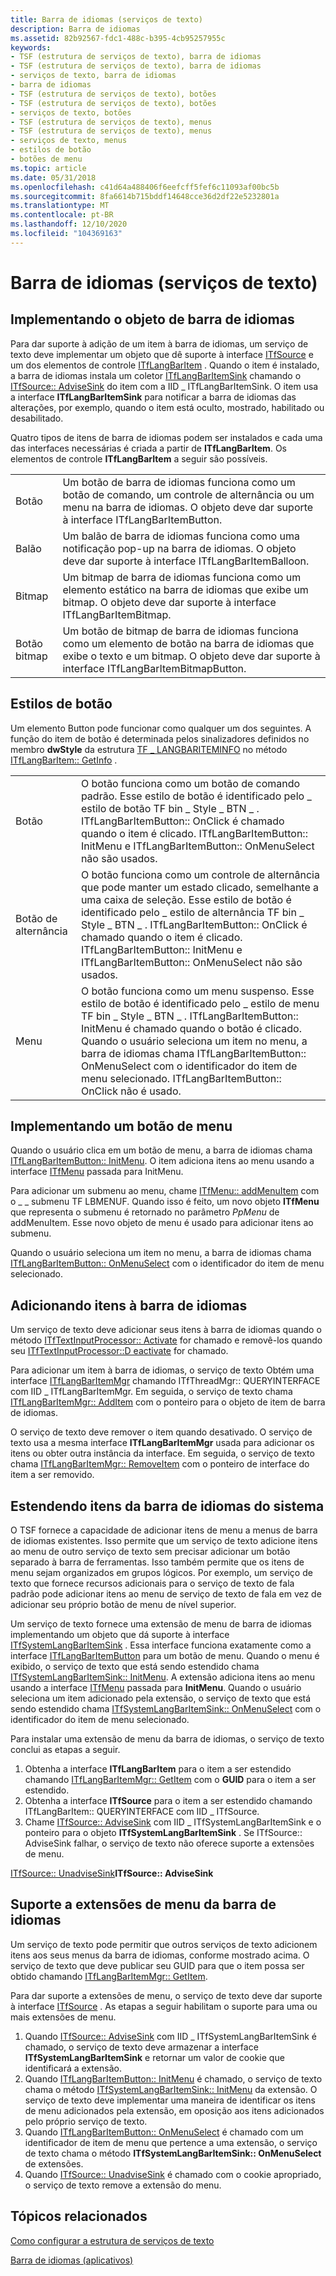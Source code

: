```yaml
---
title: Barra de idiomas (serviços de texto)
description: Barra de idiomas
ms.assetid: 82b92567-fdc1-488c-b395-4cb95257955c
keywords:
- TSF (estrutura de serviços de texto), barra de idiomas
- TSF (estrutura de serviços de texto), barra de idiomas
- serviços de texto, barra de idiomas
- barra de idiomas
- TSF (estrutura de serviços de texto), botões
- TSF (estrutura de serviços de texto), botões
- serviços de texto, botões
- TSF (estrutura de serviços de texto), menus
- TSF (estrutura de serviços de texto), menus
- serviços de texto, menus
- estilos de botão
- botões de menu
ms.topic: article
ms.date: 05/31/2018
ms.openlocfilehash: c41d64a488406f6eefcff5fef6c11093af00bc5b
ms.sourcegitcommit: 8fa6614b715bddf14648cce36d2df22e5232801a
ms.translationtype: MT
ms.contentlocale: pt-BR
ms.lasthandoff: 12/10/2020
ms.locfileid: "104369163"
---
```

# <a name="language-bar-text-services"></a>Barra de idiomas (serviços de texto)

## <a name="implementing-the-language-bar-object"></a>Implementando o objeto de barra de idiomas

Para dar suporte à adição de um item à barra de idiomas, um serviço de texto deve implementar um objeto que dê suporte à interface [ITfSource](/windows/desktop/api/msctf/nn-msctf-itfsource) e um dos elementos de controle [ITfLangBarItem](/windows/desktop/api/ctfutb/nn-ctfutb-itflangbaritem) . Quando o item é instalado, a barra de idiomas instala um coletor [ITfLangBarItemSink](/windows/desktop/api/ctfutb/nn-ctfutb-itflangbaritemsink) chamando o [ITfSource:: AdviseSink](/windows/desktop/api/msctf/nf-msctf-itfsource-advisesink) do item com a IID \_ ITfLangBarItemSink. O item usa a interface **ITfLangBarItemSink** para notificar a barra de idiomas das alterações, por exemplo, quando o item está oculto, mostrado, habilitado ou desabilitado.

Quatro tipos de itens de barra de idiomas podem ser instalados e cada uma das interfaces necessárias é criada a partir de **ITfLangBarItem**. Os elementos de controle **ITfLangBarItem** a seguir são possíveis.



|               |                                                                                                                                                                                   |
|---------------|-----------------------------------------------------------------------------------------------------------------------------------------------------------------------------------|
| Botão        | Um botão de barra de idiomas funciona como um botão de comando, um controle de alternância ou um menu na barra de idiomas. O objeto deve dar suporte à interface ITfLangBarItemButton.                   |
| Balão       | Um balão de barra de idiomas funciona como uma notificação pop-up na barra de idiomas. O objeto deve dar suporte à interface ITfLangBarItemBalloon.                                       |
| Bitmap        | Um bitmap de barra de idiomas funciona como um elemento estático na barra de idiomas que exibe um bitmap. O objeto deve dar suporte à interface ITfLangBarItemBitmap.                       |
| Botão bitmap | Um botão de bitmap de barra de idiomas funciona como um elemento de botão na barra de idiomas que exibe o texto e um bitmap. O objeto deve dar suporte à interface ITfLangBarItemBitmapButton. |



 

## <a name="button-styles"></a>Estilos de botão

Um elemento Button pode funcionar como qualquer um dos seguintes. A função do item de botão é determinada pelos sinalizadores definidos no membro **dwStyle** da estrutura [TF \_ LANGBARITEMINFO](/windows/desktop/api/ctfutb/ns-ctfutb-tf_langbariteminfo) no método [ITfLangBarItem:: GetInfo](/windows/desktop/api/ctfutb/nf-ctfutb-itflangbaritem-getinfo) .



|               |                                                                                                                                                                                                                                                                                                                                                                                      |
|---------------|--------------------------------------------------------------------------------------------------------------------------------------------------------------------------------------------------------------------------------------------------------------------------------------------------------------------------------------------------------------------------------------|
| Botão        | O botão funciona como um botão de comando padrão. Esse estilo de botão é identificado pelo \_ estilo de botão TF bin \_ Style \_ BTN \_ . ITfLangBarItemButton:: OnClick é chamado quando o item é clicado. ITfLangBarItemButton:: InitMenu e ITfLangBarItemButton:: OnMenuSelect não são usados.                                                                                                   |
| Botão de alternância | O botão funciona como um controle de alternância que pode manter um estado clicado, semelhante a uma caixa de seleção. Esse estilo de botão é identificado pelo \_ estilo de alternância TF bin \_ Style \_ BTN \_ . ITfLangBarItemButton:: OnClick é chamado quando o item é clicado. ITfLangBarItemButton:: InitMenu e ITfLangBarItemButton:: OnMenuSelect não são usados.                                                  |
| Menu          | O botão funciona como um menu suspenso. Esse estilo de botão é identificado pelo \_ estilo de menu TF bin \_ Style \_ BTN \_ . ITfLangBarItemButton:: InitMenu é chamado quando o botão é clicado. Quando o usuário seleciona um item no menu, a barra de idiomas chama ITfLangBarItemButton:: OnMenuSelect com o identificador do item de menu selecionado. ITfLangBarItemButton:: OnClick não é usado. |



 

## <a name="implementing-a-menu-button"></a>Implementando um botão de menu

Quando o usuário clica em um botão de menu, a barra de idiomas chama [ITfLangBarItemButton:: InitMenu](/windows/desktop/api/Ctfutb/nf-ctfutb-itflangbaritembutton-initmenu). O item adiciona itens ao menu usando a interface [ITfMenu](/windows/desktop/api/ctfutb/nn-ctfutb-itfmenu) passada para InitMenu.

Para adicionar um submenu ao menu, chame [ITfMenu:: addMenuItem](/windows/desktop/api/Ctfutb/nf-ctfutb-itfmenu-addmenuitem) com o \_ \_ submenu TF LBMENUF. Quando isso é feito, um novo objeto **ITfMenu** que representa o submenu é retornado no parâmetro *PpMenu* de addMenuItem. Esse novo objeto de menu é usado para adicionar itens ao submenu.

Quando o usuário seleciona um item no menu, a barra de idiomas chama [ITfLangBarItemButton:: OnMenuSelect](/windows/desktop/api/Ctfutb/nf-ctfutb-itflangbaritembutton-onmenuselect) com o identificador do item de menu selecionado.

## <a name="adding-items-to-the-language-bar"></a>Adicionando itens à barra de idiomas

Um serviço de texto deve adicionar seus itens à barra de idiomas quando o método [ITfTextInputProcessor:: Activate](/windows/desktop/api/msctf/nf-msctf-itftextinputprocessor-activate) for chamado e removê-los quando seu [ITfTextInputProcessor::D eactivate](/windows/desktop/api/msctf/nf-msctf-itftextinputprocessor-deactivate) for chamado.

Para adicionar um item à barra de idiomas, o serviço de texto Obtém uma interface [ITfLangBarItemMgr](/windows/desktop/api/ctfutb/nn-ctfutb-itflangbaritemmgr) chamando ITfThreadMgr:: QUERYINTERFACE com IID \_ ITfLangBarItemMgr. Em seguida, o serviço de texto chama [ITfLangBarItemMgr:: AddItem](/windows/desktop/api/ctfutb/nf-ctfutb-itflangbaritemmgr-additem) com o ponteiro para o objeto de item de barra de idiomas.

O serviço de texto deve remover o item quando desativado. O serviço de texto usa a mesma interface **ITfLangBarItemMgr** usada para adicionar os itens ou obter outra instância da interface. Em seguida, o serviço de texto chama [ITfLangBarItemMgr:: RemoveItem](/windows/desktop/api/ctfutb/nf-ctfutb-itflangbaritemmgr-removeitem) com o ponteiro de interface do item a ser removido.

## <a name="extending-system-language-bar-items"></a>Estendendo itens da barra de idiomas do sistema

O TSF fornece a capacidade de adicionar itens de menu a menus de barra de idiomas existentes. Isso permite que um serviço de texto adicione itens ao menu de outro serviço de texto sem precisar adicionar um botão separado à barra de ferramentas. Isso também permite que os itens de menu sejam organizados em grupos lógicos. Por exemplo, um serviço de texto que fornece recursos adicionais para o serviço de texto de fala padrão pode adicionar itens ao menu de serviço de texto de fala em vez de adicionar seu próprio botão de menu de nível superior.

Um serviço de texto fornece uma extensão de menu de barra de idiomas implementando um objeto que dá suporte à interface [ITfSystemLangBarItemSink](/windows/desktop/api/ctfutb/nn-ctfutb-itfsystemlangbaritemsink) . Essa interface funciona exatamente como a interface [ITfLangBarItemButton](/windows/desktop/api/Ctfutb/nn-ctfutb-itflangbaritembutton) para um botão de menu. Quando o menu é exibido, o serviço de texto que está sendo estendido chama [ITfSystemLangBarItemSink:: InitMenu](/windows/desktop/api/ctfutb/nf-ctfutb-itfsystemlangbaritemsink-initmenu). A extensão adiciona itens ao menu usando a interface [ITfMenu](/windows/desktop/api/ctfutb/nn-ctfutb-itfmenu) passada para **InitMenu**. Quando o usuário seleciona um item adicionado pela extensão, o serviço de texto que está sendo estendido chama [ITfSystemLangBarItemSink:: OnMenuSelect](/windows/desktop/api/ctfutb/nf-ctfutb-itfsystemlangbaritemsink-onmenuselect) com o identificador do item de menu selecionado.

Para instalar uma extensão de menu da barra de idiomas, o serviço de texto conclui as etapas a seguir.

1.  Obtenha a interface **ITfLangBarItem** para o item a ser estendido chamando [ITfLangBarItemMgr:: GetItem](/windows/desktop/api/ctfutb/nf-ctfutb-itflangbaritemmgr-getitem) com o **GUID** para o item a ser estendido.
2.  Obtenha a interface **ITfSource** para o item a ser estendido chamando ITfLangBarItem:: QUERYINTERFACE com IID \_ ITfSource.
3.  Chame [ITfSource:: AdviseSink](/windows/desktop/api/msctf/nf-msctf-itfsource-advisesink) com IID \_ ITfSystemLangBarItemSink e o ponteiro para o objeto **ITfSystemLangBarItemSink** . Se ITfSource:: AdviseSink falhar, o serviço de texto não oferece suporte a extensões de menu.

[ITfSource:: UnadviseSink](/windows/desktop/api/msctf/nf-msctf-itfsource-unadvisesink)**ITfSource:: AdviseSink**

## <a name="supporting-language-bar-menu-extensions"></a>Suporte a extensões de menu da barra de idiomas

Um serviço de texto pode permitir que outros serviços de texto adicionem itens aos seus menus da barra de idiomas, conforme mostrado acima. O serviço de texto que deve publicar seu GUID para que o item possa ser obtido chamando [ITfLangBarItemMgr:: GetItem](/windows/desktop/api/ctfutb/nf-ctfutb-itflangbaritemmgr-getitem).

Para dar suporte a extensões de menu, o serviço de texto deve dar suporte à interface [ITfSource](/windows/desktop/api/msctf/nn-msctf-itfsource) . As etapas a seguir habilitam o suporte para uma ou mais extensões de menu.

1.  Quando [ITfSource:: AdviseSink](/windows/desktop/api/msctf/nf-msctf-itfsource-advisesink) com IID \_ ITfSystemLangBarItemSink é chamado, o serviço de texto deve armazenar a interface **ITfSystemLangBarItemSink** e retornar um valor de cookie que identificará a extensão.
2.  Quando [ITfLangBarItemButton:: InitMenu](/windows/desktop/api/Ctfutb/nf-ctfutb-itflangbaritembutton-initmenu) é chamado, o serviço de texto chama o método [ITfSystemLangBarItemSink:: InitMenu](/windows/desktop/api/ctfutb/nf-ctfutb-itfsystemlangbaritemsink-initmenu) da extensão. O serviço de texto deve implementar uma maneira de identificar os itens de menu adicionados pela extensão, em oposição aos itens adicionados pelo próprio serviço de texto.
3.  Quando [ITfLangBarItemButton:: OnMenuSelect](/windows/desktop/api/Ctfutb/nf-ctfutb-itflangbaritembutton-onmenuselect) é chamado com um identificador de item de menu que pertence a uma extensão, o serviço de texto chama o método **ITfSystemLangBarItemSink:: OnMenuSelect** de extensões.
4.  Quando [ITfSource:: UnadviseSink](/windows/desktop/api/msctf/nf-msctf-itfsource-unadvisesink) é chamado com o cookie apropriado, o serviço de texto remove a extensão do menu.

## <a name="related-topics"></a>Tópicos relacionados

<dl> <dt>

[Como configurar a estrutura de serviços de texto](how-to-set-up-tsf.md)
</dt> <dt>

[Barra de idiomas (aplicativos)](language-bar-app.md)
</dt> </dl>

 

 
